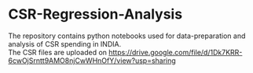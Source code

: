 # CSR-Regression-Analysis  
The repository contains python notebooks used for data-preparation and analysis of CSR spending in INDIA.  
The CSR files are uploaded on https://drive.google.com/file/d/1Dk7KRR-6cwOjSrntt9AMO8njCwWHnOfY/view?usp=sharing
